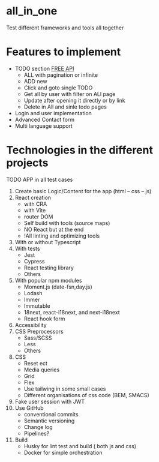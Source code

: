 # all_in_one
Test different frameworks and tools all together

# Features to implement
* TODO section [FREE API](https://dummyjson.com/docs/todos)
    * ALL with pagination or infinite
    * ADD new
    * Click and goto single TODO
    * Get all by user with filter on ALl page
    * Update after opening it directly or by link
    * Delete in All and sinle todo pages
* Login and user implementation
* Advanced Contact form
* Multi language support 

# Technologies in the different projects
TODO APP in all test cases
1.	Create basic Logic/Content for the app (html – css – js)
2.	React creation
    * with CRA
    * with Vite
    * router DOM
    * Self build with tools (source maps)
    * NO React but at the end
    * !All linting and optimizing tools
3.	With or without Typescript
4.	With tests
    * Jest
    * Cypress
    * React testing library
    * Others
5.	With popular npm modules
    * Moment.js (date-fsn,day.js)
    * Lodash
    * Immer
    * Immutable
    * 18next, react-i18next, and next-i18next
    * React hook form
6.	Accessibility
7.	CSS Preprocessors
    * Sass/SCSS
    * Less
    * Others
8.	CSS
    * Reset ect
    * Media queries
    * Grid
    * Flex
    * Use tailwing in some small cases
    * Different organisations of css code (BEM, SMACS)
9.	Fake user session with JWT
10.	Use GitHub 
    * conventional commits 
    * Semantic versioning
    * Change log
    * Pipelines?
11.	Build
    * Husky for lint test and build ( both js and css)
    * Docker for simple orchestration
